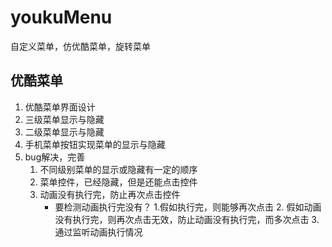 # youkuMenu
自定义菜单，仿优酷菜单，旋转菜单
## 优酷菜单
   1. 优酷菜单界面设计
   2. 三级菜单显示与隐藏
   3. 二级菜单显示与隐藏
   4. 手机菜单按钮实现菜单的显示与隐藏
   5. bug解决，完善
      1. 不同级别菜单的显示或隐藏有一定的顺序
      2. 菜单控件，已经隐藏，但是还能点击控件
      3. 动画没有执行完，防止再次点击控件
         - 要检测动画执行完没有？
           1.假如执行完，则能够再次点击
           2. 假如动画没有执行完，则再次点击无效，防止动画没有执行完，而多次点击
           3. 通过监听动画执行情况
